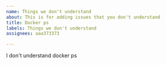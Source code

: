 ```yaml
---
name: Things we don't understand
about: This is for adding issues that you don't understand
title: Docker ps
labels: Things we don't understand
assignees: aaa373373

---
```


I don't understand docker ps

